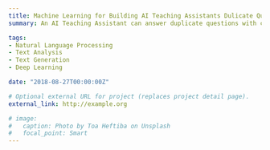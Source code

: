 ```yaml
---
title: Machine Learning for Building AI Teaching Assistants Dulicate Question Detection
summary: An AI Teaching Assistant can answer duplicate questions with corresponding answers in our database. Therefore, how to detect duplicate questions accurately has been a major problem. In this project, we first introduce our baseline method, the vanilla GRU model, to detect duplicate questions. We then propose and analyze several methods to improve the accuracy. They can be divided into two categories: Improving the model, including using deeper neural network, LSTM networks, Convolutional neural networks, adding POS tags; Or creating augmented dataset, especially applying Variational Auto Encoder (VAE) to generating duplicate questions. Our bidrectional Gated Recurrent Network with augmented data achieved 0.859 accuracy and 0.859 F1 score on QUORA dataset.

tags:
- Natural Language Processing
- Text Analysis
- Text Generation
- Deep Learning

date: "2018-08-27T00:00:00Z"

# Optional external URL for project (replaces project detail page).
external_link: http://example.org

# image:
#   caption: Photo by Toa Heftiba on Unsplash
#   focal_point: Smart
---
```

